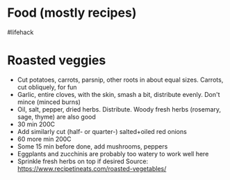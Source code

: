 # Food (mostly recipes)

#lifehack

# Roasted veggies

* Cut potatoes, carrots, parsnip, other roots in about equal sizes. Carrots, cut obliquely, for fun
* Garlic, entire cloves, with the skin, smash a bit, distribute evenly. Don't mince (minced burns)
* Oil, salt, pepper, dried herbs. Distribute. Woody fresh herbs (rosemary, sage, thyme) are also good
* 30 min 200C
* Add similarly cut (half- or quarter-) salted+oiled red onions
* 60 more min 200C
* Some 15 min before done, add mushrooms, peppers
* Eggplants and zucchinis are probably too watery to work well here
* Sprinkle fresh herbs on top if desired
Source: https://www.recipetineats.com/roasted-vegetables/